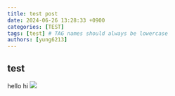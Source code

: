 ```yaml
---
title: test post
date: 2024-06-26 13:28:33 +0900
categories: [TEST]
tags: [test] # TAG names should always be lowercase
authors: [yung6213]
---
```


## test
hello
hi
![](https://encrypted-tbn0.gstatic.com/images?q=tbn:ANd9GcSgk9RQKBZMJbKnrh4iMB4ZfKy9pWM2qzKXmQ&s)